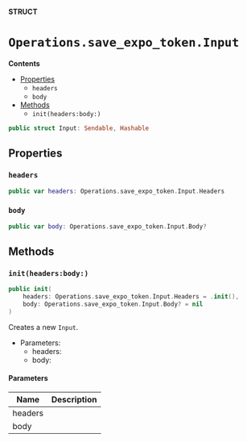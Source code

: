 **STRUCT**

# `Operations.save_expo_token.Input`

**Contents**

- [Properties](#properties)
  - `headers`
  - `body`
- [Methods](#methods)
  - `init(headers:body:)`

```swift
public struct Input: Sendable, Hashable
```

## Properties
### `headers`

```swift
public var headers: Operations.save_expo_token.Input.Headers
```

### `body`

```swift
public var body: Operations.save_expo_token.Input.Body?
```

## Methods
### `init(headers:body:)`

```swift
public init(
    headers: Operations.save_expo_token.Input.Headers = .init(),
    body: Operations.save_expo_token.Input.Body? = nil
)
```

Creates a new `Input`.

- Parameters:
  - headers:
  - body:

#### Parameters

| Name | Description |
| ---- | ----------- |
| headers |  |
| body |  |